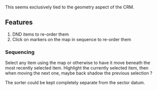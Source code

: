 This seems exclusively tied to the geometry aspect of the CRM.

## Features
1. DND items to re-order them
2. Click on markers on the map in sequence to re-order them

### Sequencing
Select any item using the map or otherwise to have it move beneath the most recently selected item.  Highlight the currently selected item, then when moving the next one, maybe back shadow the previous selection ?

The sorter could be kept completely separate from the sector datum.



